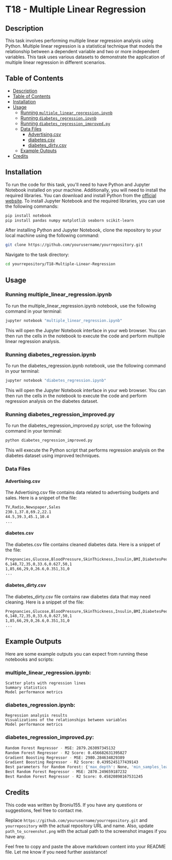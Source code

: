 # T18 - Multiple Linear Regression

## Description
This task involves performing multiple linear regression analysis using Python. Multiple linear regression is a statistical technique that models the relationship between a dependent variable and two or more independent variables. This task uses various datasets to demonstrate the application of multiple linear regression in different scenarios.

## Table of Contents
- [Description](#description)
- [Table of Contents](#table-of-contents)
- [Installation](#installation)
- [Usage](#usage)
  - [Running `multiple_linear_regression.ipynb`](#running-multiple_linear_regressionipynb)
  - [Running `diabetes_regression.ipynb`](#running-diabetes_regressionipynb)
  - [Running `diabetes_regression_improved.py`](#running-diabetes_regression_improvedpy)
  - [Data Files](#data-files)
    - [Advertising.csv](#advertisingcsv)
    - [diabetes.csv](#diabetescsv)
    - [diabetes_dirty.csv](#diabetes_dirtycsv)
  - [Example Outputs](#example-outputs)
- [Credits](#credits)

## Installation
To run the code for this task, you'll need to have Python and Jupyter Notebook installed on your machine. Additionally, you will need to install the required libraries. You can download and install Python from the [official website](https://www.python.org/downloads/). To install Jupyter Notebook and the required libraries, you can use the following commands:
```sh
pip install notebook
pip install pandas numpy matplotlib seaborn scikit-learn
```

After installing Python and Jupyter Notebook, clone the repository to your local machine using the following command:

```sh
git clone https://github.com/yourusername/yourrepository.git
```

Navigate to the task directory:

```sh
cd yourrepository/T18-Multiple-Linear-Regression
```

## Usage

### Running multiple_linear_regression.ipynb
To run the multiple_linear_regression.ipynb notebook, use the following command in your terminal:

```sh
jupyter notebook "multiple_linear_regression.ipynb"
```
This will open the Jupyter Notebook interface in your web browser. You can then run the cells in the notebook to execute the code and perform multiple linear regression analysis.

### Running diabetes_regression.ipynb
To run the diabetes_regression.ipynb notebook, use the following command in your terminal:

```sh
jupyter notebook "diabetes_regression.ipynb"
```
This will open the Jupyter Notebook interface in your web browser. You can then run the cells in the notebook to execute the code and perform regression analysis on the diabetes dataset.

### Running diabetes_regression_improved.py

To run the diabetes_regression_improved.py script, use the following command in your terminal:
```sh
python diabetes_regression_improved.py
```
This will execute the Python script that performs regression analysis on the diabetes dataset using improved techniques.

### Data Files

#### Advertising.csv
The Advertising.csv file contains data related to advertising budgets and sales. Here is a snippet of the file:

```sh
TV,Radio,Newspaper,Sales
230.1,37.8,69.2,22.1
44.5,39.3,45.1,10.4
...
```

#### diabetes.csv
The diabetes.csv file contains cleaned diabetes data. Here is a snippet of the file:

```sh
Pregnancies,Glucose,BloodPressure,SkinThickness,Insulin,BMI,DiabetesPedigreeFunction,Age,Outcome
6,148,72,35,0,33.6,0.627,50,1
1,85,66,29,0,26.6,0.351,31,0
...
```

#### diabetes_dirty.csv
The diabetes_dirty.csv file contains raw diabetes data that may need cleaning. Here is a snippet of the file:

```sh
Pregnancies,Glucose,BloodPressure,SkinThickness,Insulin,BMI,DiabetesPedigreeFunction,Age,Outcome
6,148,72,35,0,33.6,0.627,50,1
1,85,66,29,0,26.6,0.351,31,0
...
```

## Example Outputs
Here are some example outputs you can expect from running these notebooks and scripts:

### multiple_linear_regression.ipynb:

    Scatter plots with regression lines
    Summary statistics
    Model performance metrics

### diabetes_regression.ipynb:

    Regression analysis results
    Visualizations of the relationships between variables
    Model performance metrics

### diabetes_regression_improved.py:

```sh
Random Forest Regressor - MSE: 2879.263097345132
Random Forest Regressor - R2 Score: 0.456682631395827
Gradient Boosting Regressor - MSE: 2980.284634829389
Gradient Boosting Regressor - R2 Score: 0.4395245177439143
Best parameters for Random Forest: {'max_depth': None, 'min_samples_leaf': 1, 'min_samples_split': 2, 'n_estimators': 300}
Best Random Forest Regressor - MSE: 2870.249659187232
Best Random Forest Regressor - R2 Score: 0.45820898167531245
```

## Credits
This code was written by Broniu155. If you have any questions or suggestions, feel free to contact me.


Replace `https://github.com/yourusername/yourrepository.git` and `yourrepository` with the actual repository URL and name. Also, update `path_to_screenshot.png` with the actual path to the screenshot images if you have any.

Feel free to copy and paste the above markdown content into your README file. Let me know if you need further assistance!

